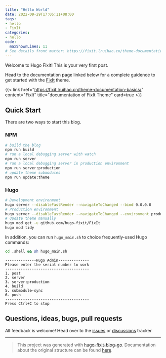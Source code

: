 ```yaml
---
title: "Hello World"
date: 2022-09-29T17:06:11+08:00
tags:
- hello
- FixIt
categories:
- hello
code:
  maxShownLines: 11
# See details front matter: https://fixit.lruihao.cn/theme-documentation-content/#front-matter
---
```


Welcome to Hugo FixIt! This is your very first post.

<!--more-->

Head to the documentation page linked below for a complete guidence to get started with the [FixIt](https://github.com/hugo-fixit/FixIt) theme.

{{< link href="https://fixit.lruihao.cn/theme-documentation-basics/" content="FixIt" title="documentation of FixIt Theme" card=true >}}

## Quick Start

There are two ways to start this blog.

### NPM

```bash
# build the blog
npm run build
# run a local debugging server with watch
npm run server
# run a local debugging server in production environment
npm run server:production
# update theme submodules
npm run update:theme
```

### Hugo

```bash
# Development environment
hugo server --disableFastRender --navigateToChanged --bind 0.0.0.0
# Production environment
hugo server --disableFastRender --navigateToChanged --environment production --bind 0.0.0.0
# Update theme manually
hugo mod get -u github.com/hugo-fixit/FixIt
hugo mod tidy
```

In addition, you can run `hugo_main.sh` to choice frequently-used Hugo commands:

```bash
cd .shell && sh hugo_main.sh
```

```text
--------------Hugo Admin--------------
Please enter the serial number to work
--------------------------------------
1. post
2. server
3. server:production
4. build
5. submodule-sync
6. push
--------------------------------------
Press Ctrl+C to stop
```

## Questions, ideas, bugs, pull requests

All feedback is welcome! Head over to the [issues](https://github.com/hugo-fixit/FixIt/issues) or [discussions](https://github.com/hugo-fixit/FixIt/discussions) tracker.

---

> This project was generated with [hugo-fixit-blog-go](https://github.com/hugo-fixit/hugo-fixit-blog-go). Documentation about the original structure can be found [here](https://github.com/hugo-fixit/hugo-fixit-blog-go#directory-structure).
